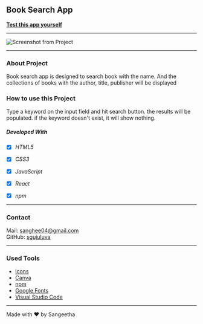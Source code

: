 ## Book Search App

**[Test this app yourself](https://sgujuluva-books-app.vercel.app/)**

---

![Screenshot from Project](./src/images/books.gif)

  
---

### About Project
Book search app is designed to search book with the name. And the collections of books with the author, title, publisher will be displayed

### How to use this Project

Type a keyword on the input field and hit search button. the results will be populated. if the keyword doesn't exist, it will show nothing.

##### Developed With

- [x] _HTML5_
- [x] _CSS3_
- [x] _JavaScript_
- [x] _React_
- [x] _npm_


---

### Contact

Mail: <sanghee04@gmail.com><br>
GitHub: [sgujuluva](https://github.com/)<br>

---

### Used Tools

- [icons](https://flaticons.com)
- [Canva](https://www.canva.com/)
- [npm](https://www.npmjs.com/)
- [Google Fonts](https://fonts.google.com/)
- [Visual Studio Code](https://code.visualstudio.com/)


---

Made with ❤️ by Sangeetha
